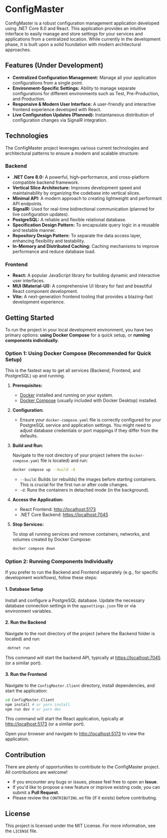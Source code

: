 # ConfigMaster

ConfigMaster is a robust configuration management application developed using .NET Core 8.0 and React. This application provides an intuitive interface to easily manage and store settings for your services and applications from a centralized location. While currently in the development phase, it is built upon a solid foundation with modern architectural approaches.

## Features (Under Development)

* **Centralized Configuration Management:** Manage all your application configurations from a single point.
* **Environment-Specific Settings:** Ability to manage separate configurations for different environments such as Test, Pre-Production, and Production.
* **Responsive & Modern User Interface:** A user-friendly and interactive frontend experience developed with React.
* **Live Configuration Updates (Planned):** Instantaneous distribution of configuration changes via SignalR integration.

## Technologies

The ConfigMaster project leverages various current technologies and architectural patterns to ensure a modern and scalable structure:

### Backend

* **.NET Core 8.0:** A powerful, high-performance, and cross-platform compatible backend framework.
* **Vertical Slice Architecture:** Improves development speed and maintainability by organizing the codebase into vertical slices.
* **Minimal API:** A modern approach to creating lightweight and performant API endpoints.
* **SignalR:** Used for real-time bidirectional communication (planned for live configuration updates).
* **PostgreSQL:** A reliable and flexible relational database.
* **Specification Design Pattern:** To encapsulate query logic in a reusable and testable manner.
* **Repository Design Pattern:** To separate the data access layer, enhancing flexibility and testability.
* **In-Memory and Distributed Caching:** Caching mechanisms to improve performance and reduce database load.

### Frontend

* **React:** A popular JavaScript library for building dynamic and interactive user interfaces.
* **MUI (Material-UI):** A comprehensive UI library for fast and beautiful React component development.
* **Vite:** A next-generation frontend tooling that provides a blazing-fast development experience.

## Getting Started

To run the project in your local development environment, you have two primary options: **using Docker Compose** for a quick setup, or **running components individually**.

### Option 1: Using Docker Compose (Recommended for Quick Setup)

This is the fastest way to get all services (Backend, Frontend, and PostgreSQL) up and running.

1. **Prerequisites:**

   * [Docker](https://docs.docker.com/get-docker/) installed and running on your system.
   * [Docker Compose](https://docs.docker.com/compose/install/) (usually included with Docker Desktop) installed.

2. **Configuration:**

   * Ensure your `docker-compose.yaml` file is correctly configured for your PostgreSQL service and application settings. You might need to adjust database credentials or port mappings if they differ from the defaults.

3. **Build and Run:**

   Navigate to the root directory of your project (where the `docker-compose.yaml` file is located) and run:

   ```bash
   docker compose up --build -d
   ```

   * `--build`: Builds (or rebuilds) the images before starting containers. This is crucial for the first run or after code changes.
   * `-d`: Runs the containers in detached mode (in the background).

4. **Access the Application:**

   * React Frontend: [http://localhost:5173](http://localhost:5173)
   * .NET Core Backend: [https://localhost:7045](https://localhost:7045)

5. **Stop Services:**

   To stop all running services and remove containers, networks, and volumes created by Docker Compose:

   ```bash
   docker compose down
   ```

### Option 2: Running Components Individually

If you prefer to run the Backend and Frontend separately (e.g., for specific development workflows), follow these steps:

#### 1. Database Setup

Install and configure a PostgreSQL database. Update the necessary database connection settings in the `appsettings.json` file or via environment variables.

#### 2. Run the Backend

Navigate to the root directory of the project (where the Backend folder is located) and run:

```bash
 dotnet run
```

This command will start the backend API, typically at [https://localhost:7045](https://localhost:7045) (or a similar port).

#### 3. Run the Frontend

Navigate to the `ConfigMaster.Client` directory, install dependencies, and start the application:

```bash
cd ConfigMaster.Client
npm install # or yarn install
npm run dev # or yarn dev
```

This command will start the React application, typically at [http://localhost:5173](http://localhost:5173) (or a similar port).

Open your browser and navigate to [http://localhost:5173](http://localhost:5173) to view the application.

## Contribution

There are plenty of opportunities to contribute to the ConfigMaster project. All contributions are welcome!

* If you encounter any bugs or issues, please feel free to open an **Issue**.
* If you'd like to propose a new feature or improve existing code, you can submit a **Pull Request**.
* Please review the `CONTRIBUTING.md` file (if it exists) before contributing.

## License

This project is licensed under the MIT License. For more information, see the `LICENSE` file.
